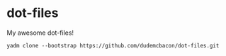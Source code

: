 dot-files
=========

My awesome dot-files!

```
yadm clone --bootstrap https://github.com/dudemcbacon/dot-files.git
```
